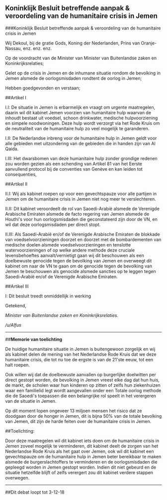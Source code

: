 ## Koninklijk Besluit betreffende aanpak & veroordeling van de humanitaire crisis in Jemen 
 
###Koninklijk Besluit betreffende aanpak & veroordeling van de humanitaire crisis in Jemen

Wij Dekoul, bij de gratie Gods, Koning der Nederlanden, Prins van Oranje-Nassau, enz. enz. enz.

Op de voordracht van de Minister van Minister van Buitenlandse zaken en Koninkrijksrelaties;

Gelet op de crisis in Jemen en de inhumane situatie rondom de bevolking in Jemen alsmede de oorlogsmisdaden rondtent de oorlog in Jemen;

Hebben goedgevonden en verstaan;

##Artikel I

I.I: De situatie in Jemen is erbarmelijk en vraagt om urgente maatregelen, daarin wil dit kabinet Jemen voorzien van humanitaire hulp waarvan de inhoudt bestaat uit voedsel, schoon drinkwater, medische hulpvoorziening en simpele noodwoningen. Deze hulp wordt verzorgt via het Rode Kruis om de neutraliteit van de humanitaire hulp zo veel mogelijk te garanderen.

I.II: De Nederlandse inbreng voor de humanitaire hulp in Jemen geldt voor alle gebieden met uitzondering van de gebieden die in handen zijn van Al Qaida.

I.III: Het dwarsbomen van deze humanitaire hulp zonder grondige redenen zou worden gezien als een schending van Artikel 81 van het Eerste aanvullend protocol bij de conventies van Genève en kan leiden tot consequenties,

##Artikel II

II.I: Wij als kabinet roepen op voor een gevechtspauze voor alle partijen in Jemen om de humanitaire crisis in Jemen niet nog meer te verslechteren.

II.II: Dit kabinet veroordeelt de rol van Saoedi-Arabië alsmede de Verenigde Arabische Emiraten alsmede de facto regering van Jemen alsmede de Houthi's voor hun oorlogsmisdaden die geconstateerd zijn door de VN, en wil dat deze oorlogsmisdaden per direct stopt.

II.III: Als Saoedi-Arabië en/of de Verenigde Arabische Emiraten de blokkade van voedselvoorzieningen doorzet en doorzet met de bombardementen van medische doelen alsmede voedselvoorzieningen en tenslotte watervoorzieningen of op welke andere methode deze cruciale levensbehoeftes aanvalt/vernietigt gaan wij dit beschouwen als een doelbewuste genocide tegen de bevolking van Jemen en overweegt dit kabinet om naar de VN te gaan om de genocide tegen de bevolking van Jemen te beschouwen als genocide alsmede sancties op te leggen tegen Saoedi-Arabië en/of de Verenigde Arabische Emiraten.

##Artikel III

I: Dit besluit treedt onmiddellijk in werking

Getekend,

*Minister van Buitenlandse zaken en Koninkrijksrelaties.*

*/u/Alfus*

---

##**Memorie van toelichting**

De huidige humanitaire situatie in Jemen is buitengewoon zorgelijk en wij als kabinet delen de mening van het Nederlandse Rode Kruis dat we deze humanitaire crisis, die tot nu toe de ergste is van de 21'ste eeuw, tot een halt roepen.

Ook willen wij dat de doelbewuste aanvallen op burgerlijke doelwitten per direct gestopt worden, de bevolking in Jemen vreest elke dag dat hun huis, de markt, de scholen waar hun kinderen op zitten of zelfs hun ziekenhuizen waar een familielid legt wordt aangevallen onder een Totale oorlog methode die de Saoedi's toepassen die een belangrijke rol speelt in het verergeren van de situatie in Jemen.

Op dit moment lopen ongeveer 13 miljoen mensen het risico dat ze doodgaan door de honger in Jemen, dit is bijna 50% van de totale bevolking van Jemen, dit zijn de harde feiten over de humanitaire crisis in Jemen.

##Toelichting:

Door deze maatregelen wil dit kabinet iets doen om de humanitaire crisis in Jemen zoveel mogelijk te verminderen, dit kabinet deelt de zorgen van het Nederlandse Rode Kruis als het gaat over Jemen, ook wil dit kabinet een gevechtspauze om de humanitaire hulp in Jemen beter bereikbaar te maken alsmede de burgerslachtoffers te verminderen en de oorlogsmisdaden die gepleegd worden in Jemen gestopt worden. Indien dit niet gebeurd en de situatie hetzelfde blijft of zelfs verergert zou dit kabinet verdere stappen overwegen.

---

##Dit debat loopt tot 3-12-18

